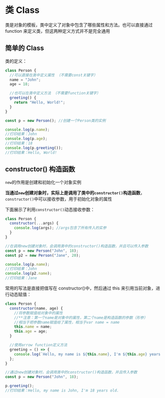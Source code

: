 # 类 Class

类是对象的模板，类中定义了对象中包含了哪些属性和方法。也可以直接通过 function 来定义类，但这两种定义方式并不是完全通用

## 简单的 Class

类的定义：

```js
class Person {
  //可以直接在类中定义属性 （不需要const关键字）
  name = "John";
  age = 18;

  //也可以在类中定义方法 （不需要function关键字）
  greeting() {
    return "Hello, World!";
  }
}

const p = new Person(); //创建一个Person类的实例

console.log(p.name);
//打印结果：John
console.log(p.age);
//打印结果：18
console.log(p.greeting());
//打印结果：Hello, World!
```

## constructor() 构造函数

`new`的作用是创建和初始化一个对象实例

**当通过`new`创建对象时，实际上是调用了类中的`constructor()`构造函数**，`constructor()`中可以接收参数，用于初始化对象的属性

下面展示了利用`constructor()`动态接收参数：

```js
class Person {
  constructor(...args) {
    console.log(args); //args包含了所有传入的实参
  }
}

//在调用new创建对象时，会调用类中的constructor()构造函数，并且可以传入参数
const p = new Person("John", 18);
const p2 = new Person("Jane", 20);

console.log(p.name);
//打印结果：John
console.log(p2.name);
//打印结果：Jane
```

常用的写法是直接把值写在 constructor()中，然后通过 this 来引用当前对象，进行动态赋值：

```js
class Person {
  constructor(name, age) {
    //将参数赋值给对象中的属性
    //**注意：第一个name是对象中的属性，第二个name是构造函数的参数（形参）
    //相当于把参数name赋值给了属性，相当于var name = name
    this.name = name;
    this.age = age;
  }

  //使用arrow function定义方法
  greeting = () => {
    console.log(`Hello, my name is ${this.name}, I'm ${this.age} years old.`);
  };
}

//通过new创建对象时，会调用类中的constructor()构造函数，并且传入参数
const p = new Person("John", 18);

p.greeting();
//打印结果：Hello, my name is John, I'm 18 years old.
```
